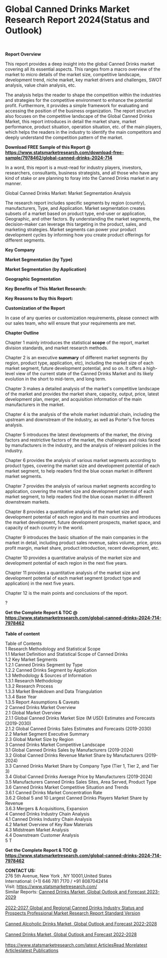 <h1>Global Canned Drinks Market Research Report 2024(Status and Outlook)</h1><br/><p><strong>Report Overview</strong></p><p>This report provides a deep insight into the global Canned Drinks market covering all its essential aspects. This ranges from a macro overview of the market to micro details of the market size, competitive landscape, development trend, niche market, key market drivers and challenges, SWOT analysis, value chain analysis, etc.</p><p>The analysis helps the reader to shape the competition within the industries and strategies for the competitive environment to enhance the potential profit. Furthermore, it provides a simple framework for evaluating and accessing the position of the business organization. The report structure also focuses on the competitive landscape of the Global Canned Drinks Market, this report introduces in detail the market share, market performance, product situation, operation situation, etc. of the main players, which helps the readers in the industry to identify the main competitors and deeply understand the competition pattern of the market.</p><p><strong>Download FREE Sample of this Report @ <a href="https://www.statsmarketresearch.com/download-free-sample/7978462/global-canned-drinks-2024-714">https://www.statsmarketresearch.com/download-free-sample/7978462/global-canned-drinks-2024-714</a></strong></p><p>In a word, this report is a must-read for industry players, investors, researchers, consultants, business strategists, and all those who have any kind of stake or are planning to foray into the Canned Drinks market in any manner.</p><p>Global Canned Drinks Market: Market Segmentation Analysis</p><p>The research report includes specific segments by region (country), manufacturers, Type, and Application. Market segmentation creates subsets of a market based on product type, end-user or application, Geographic, and other factors. By understanding the market segments, the decision-maker can leverage this targeting in the product, sales, and marketing strategies. Market segments can power your product development cycles by informing how you create product offerings for different segments.</p><p><strong>Key Company</strong></p><p><strong>Market Segmentation (by Type)</strong></p><p><strong>Market Segmentation (<strong>by Application</strong>)</strong></p><p><strong>Geographic Segmentation</strong></p><p><strong>Key Benefits of This Market Research:</strong></p><p><strong>Key <strong>Reasons to Buy</strong> this Report:</strong></p><p><strong>Customization of the Report</strong></p><p>In case of any queries or customization requirements, please connect with our sales team, who will ensure that your requirements are met.</p><p><strong>Chapter Outline</strong></p><p>Chapter 1 mainly introduces the statistical <strong>scope</strong> of the report, market division standards, and market research methods.</p><p>Chapter 2 is an executive <strong>summary</strong> of different market segments (by region, product type, application, etc), including the market size of each market segment, future development potential, and so on. It offers a high-level view of the current state of the Canned Drinks Market and its likely evolution in the short to mid-term, and long term.</p><p>Chapter 3 makes a detailed analysis of the market's competitive landscape of the market and provides the market share, capacity, output, price, latest development plan, merger, and acquisition information of the main manufacturers in the market.</p><p>Chapter 4 is the analysis of the whole market industrial chain, including the upstream and downstream of the industry, as well as Porter's five forces analysis.</p><p>Chapter 5 introduces the latest developments of the market, the driving factors and restrictive factors of the market, the challenges and risks faced by manufacturers in the industry, and the analysis of relevant policies in the industry.</p><p>Chapter 6 provides the analysis of various market segments according to product types, covering the market size and development potential of each market segment, to help readers find the blue ocean market in different market segments.</p><p>Chapter 7 provides the analysis of various market segments according to application, covering the market size and development potential of each market segment, to help readers find the blue ocean market in different downstream markets.</p><p>Chapter 8 provides a quantitative analysis of the market size and development potential of each region and its main countries and introduces the market development, future development prospects, market space, and capacity of each country in the world.</p><p>Chapter 9 introduces the basic situation of the main companies in the market in detail, including product sales revenue, sales volume, price, gross profit margin, market share, product introduction, recent development, etc.</p><p>Chapter 10 provides a quantitative analysis of the market size and development potential of each region in the next five years.</p><p>Chapter 11 provides a quantitative analysis of the market size and development potential of each market segment (product type and application) in the next five years.</p><p>Chapter 12 is the main points and conclusions of the report.</p><p>? </p><div><b>Get the Complete Report & TOC @ <a href="https://www.statsmarketresearch.com/global-canned-drinks-2024-714-7978462">https://www.statsmarketresearch.com/global-canned-drinks-2024-714-7978462</a></b></div><br><b>Table of content</b><p>Table of Contents<br />1 Research Methodology and Statistical Scope<br />1.1 Market Definition and Statistical Scope of Canned Drinks<br />1.2 Key Market Segments<br />1.2.1 Canned Drinks Segment by Type<br />1.2.2 Canned Drinks Segment by Application<br />1.3 Methodology & Sources of Information<br />1.3.1 Research Methodology<br />1.3.2 Research Process<br />1.3.3 Market Breakdown and Data Triangulation<br />1.3.4 Base Year<br />1.3.5 Report Assumptions & Caveats<br />2 Canned Drinks Market Overview<br />2.1 Global Market Overview<br />2.1.1 Global Canned Drinks Market Size (M USD) Estimates and Forecasts (2019-2030)<br />2.1.2 Global Canned Drinks Sales Estimates and Forecasts (2019-2030)<br />2.2 Market Segment Executive Summary<br />2.3 Global Market Size by Region<br />3 Canned Drinks Market Competitive Landscape<br />3.1 Global Canned Drinks Sales by Manufacturers (2019-2024)<br />3.2 Global Canned Drinks Revenue Market Share by Manufacturers (2019-2024)<br />3.3 Canned Drinks Market Share by Company Type (Tier 1, Tier 2, and Tier 3)<br />3.4 Global Canned Drinks Average Price by Manufacturers (2019-2024)<br />3.5 Manufacturers Canned Drinks Sales Sites, Area Served, Product Type<br />3.6 Canned Drinks Market Competitive Situation and Trends<br />3.6.1 Canned Drinks Market Concentration Rate<br />3.6.2 Global 5 and 10 Largest Canned Drinks Players Market Share by Revenue<br />3.6.3 Mergers & Acquisitions, Expansion<br />4 Canned Drinks Industry Chain Analysis<br />4.1 Canned Drinks Industry Chain Analysis<br />4.2 Market Overview of Key Raw Materials<br />4.3 Midstream Market Analysis<br />4.4 Downstream Customer Analysis<br />5 T<br><div><b>Get the Complete Report & TOC @ <a href="https://www.statsmarketresearch.com/global-canned-drinks-2024-714-7978462">https://www.statsmarketresearch.com/global-canned-drinks-2024-714-7978462</a></b></div></p> <b>CONTACT US:</b><br>276 5th Avenue, New York , NY 10001,United States<br>International: (+1) 646 781 7170 / +91 8087042414<br>Visit: <a href="https://www.statsmarketresearch.com/">https://www.statsmarketresearch.com/</a><br>Similar Reports: <a href="https://www.statsmarketresearch.com/global-canned-drinks-2024-714-7978462">Canned Drinks Market, Global Outlook and Forecast 2023-2029</a><br/><br/><a href="https://www.statsmarketresearch.com/global-canned-drinks-2024-714-7978462">2022-2027 Global and Regional Canned Drinks Industry Status and Prospects Professional Market Research Report Standard Version</a><br/><br/><a href="https://www.statsmarketresearch.com/global-canned-drinks-2024-714-7978462">Canned Alcoholic Drinks Market, Global Outlook and Forecast 2022-2028</a><br/><br/><a href="https://www.statsmarketresearch.com/global-canned-drinks-2024-714-7978462">Canned Drinks Market, Global Outlook and Forecast 2022-2028</a><br/><br/><a href="https://gyeongbokgung.com">https://www.statsmarketresearch.com/</a><a href="https://hallyeomaritime.com">latest Articles</a><a href="https://jingwansa.com">Read More</a><a href=https://nguoiviet.jp/">latest Articles</a><a href="https://www.intelmarketresearch.com/">latest Publications</a>